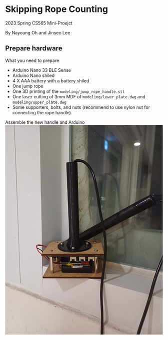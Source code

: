 # Skipping Rope Counting
2023 Spring CS565 Mini-Proejct

By Nayoung Oh and Jinseo Lee
## Prepare hardware
What you need to prepare
- Arduino Nano 33 BLE Sense
- Arduino Nano shiled
- 4 X AAA battery with a battery shiled
- One jump rope
- One 3D printing of the `modeling/jump_rope_handle.stl`
- One laser cutting of 3mm MDF of `modeling/lower_plate.dwg` and `modeling/upper_plate.dwg`
- Some supporters, bolts, and nuts (recommend to use nylon nut for connecting the rope handle)

Assemble the new handle and Arduino
![assembly](https://github.com/Nayoung-Oh/Skipping-Rope/blob/e91b26668ec77ed5c38910590827e0871f93ce0b/image/assembly.jpg)
